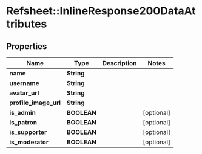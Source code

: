 # Refsheet::InlineResponse200DataAttributes

## Properties
Name | Type | Description | Notes
------------ | ------------- | ------------- | -------------
**name** | **String** |  | 
**username** | **String** |  | 
**avatar_url** | **String** |  | 
**profile_image_url** | **String** |  | 
**is_admin** | **BOOLEAN** |  | [optional] 
**is_patron** | **BOOLEAN** |  | [optional] 
**is_supporter** | **BOOLEAN** |  | [optional] 
**is_moderator** | **BOOLEAN** |  | [optional] 


